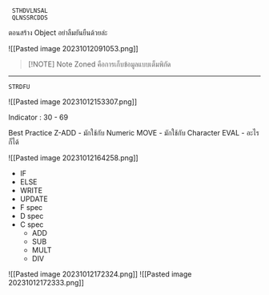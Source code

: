 ```
 STHDVLNSAL
 QLNSSRCDDS 
```

ตอนสร้าง Object อย่าลืมยันยืนด้วยล่ะ

![[Pasted image 20231012091053.png]]


> [!NOTE] Note
> Zoned คือการเก็บข้อมูลแบบเต็มพิกัด

___

```
STRDFU
```

![[Pasted image 20231012153307.png]]

Indicator : 30 - 69

Best Practice
Z-ADD -  มักใช้กับ Numeric
MOVE - มักใช้กับ Character
EVAL - อะไรก็ได้

![[Pasted image 20231012164258.png]]

- IF
- ELSE
- WRITE
- UPDATE
- F spec
- D spec
- C spec
	- ADD
	- SUB
	- MULT
	- DIV

![[Pasted image 20231012172324.png]]
![[Pasted image 20231012172333.png]]

